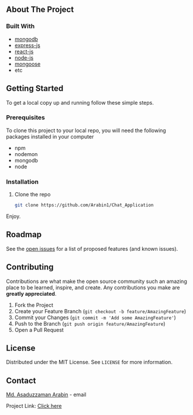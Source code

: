 <!-- ABOUT THE PROJECT -->
## About The Project


### Built With

* [mongodb](https://www.mongodb.com/)
* [express-js](https://expressjs.com/)
* [react-js](https://reactjs.org/docs/getting-started.html)
* [node-js](https://nodejs.org/en)
* [mongoose](https://mongoosejs.com/)
* etc

<!-- GETTING STARTED -->
## Getting Started

To get a local copy up and running follow these simple steps.

### Prerequisites

To clone this project to your local repo, you will need the following packages installed in your computer
* npm
* nodemon
* mongodb
* node

### Installation

1. Clone the repo
   ```sh
   git clone https://github.com/Arabin1/Chat_Application
   ```

Enjoy.


<!-- ROADMAP -->
## Roadmap

See the [open issues](https://github.com/arabin1/Chat_Application/issues) for a list of proposed features (and known issues).



<!-- CONTRIBUTING -->
## Contributing

Contributions are what make the open source community such an amazing place to be learned, inspire, and create. Any contributions you make are **greatly appreciated**.

1. Fork the Project
2. Create your Feature Branch (`git checkout -b feature/AmazingFeature`)
3. Commit your Changes (`git commit -m 'Add some AmazingFeature'`)
4. Push to the Branch (`git push origin feature/AmazingFeature`)
5. Open a Pull Request



<!-- LICENSE -->
## License

Distributed under the MIT License. See `LICENSE` for more information.



<!-- CONTACT -->
## Contact

[Md. Asaduzzaman Arabin](mailto:aznarabin@gmail.com?subject=From%20Github%20Repo%20) - email


Project Link: [Click here](https://github.com/Arabin1/Chat_Application)


